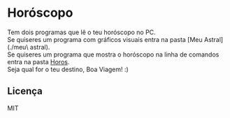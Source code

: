 Horóscopo
=========

Tem dois programas que lê o teu horóscopo no PC.  
Se quiseres um programa com gráficos visuais entra na pasta [Meu Astral](./meu\ astral).  
Se quiseres um programa que mostra o horóscopo na linha de comandos entra na pasta [Horos](./horos).  
Seja qual for o teu destino, Boa Viagem! :)

## Licença
MIT
